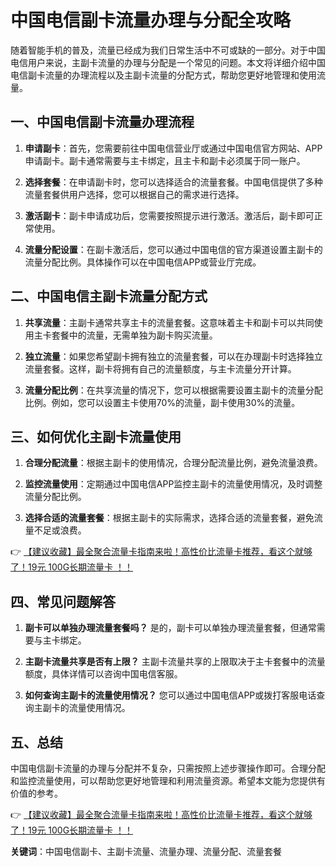 # 中国电信副卡流量办理与分配全攻略

随着智能手机的普及，流量已经成为我们日常生活中不可或缺的一部分。对于中国电信用户来说，主副卡流量的办理与分配是一个常见的问题。本文将详细介绍中国电信副卡流量的办理流程以及主副卡流量的分配方式，帮助您更好地管理和使用流量。

## 一、中国电信副卡流量办理流程

1. **申请副卡**：首先，您需要前往中国电信营业厅或通过中国电信官方网站、APP申请副卡。副卡通常需要与主卡绑定，且主卡和副卡必须属于同一账户。

2. **选择套餐**：在申请副卡时，您可以选择适合的流量套餐。中国电信提供了多种流量套餐供用户选择，您可以根据自己的需求进行选择。

3. **激活副卡**：副卡申请成功后，您需要按照提示进行激活。激活后，副卡即可正常使用。

4. **流量分配设置**：在副卡激活后，您可以通过中国电信的官方渠道设置主副卡的流量分配比例。具体操作可以在中国电信APP或营业厅完成。

## 二、中国电信主副卡流量分配方式

1. **共享流量**：主副卡通常共享主卡的流量套餐。这意味着主卡和副卡可以共同使用主卡套餐中的流量，无需单独为副卡购买流量。

2. **独立流量**：如果您希望副卡拥有独立的流量套餐，可以在办理副卡时选择独立流量套餐。这样，副卡将拥有自己的流量额度，与主卡流量分开计算。

3. **流量分配比例**：在共享流量的情况下，您可以根据需要设置主副卡的流量分配比例。例如，您可以设置主卡使用70%的流量，副卡使用30%的流量。

## 三、如何优化主副卡流量使用

1. **合理分配流量**：根据主副卡的使用情况，合理分配流量比例，避免流量浪费。

2. **监控流量使用**：定期通过中国电信APP监控主副卡的流量使用情况，及时调整流量分配比例。

3. **选择合适的流量套餐**：根据主副卡的实际需求，选择合适的流量套餐，避免流量不足或浪费。

👉 [【建议收藏】最全聚合流量卡指南来啦！高性价比流量卡推荐，看这个就够了！19元 100G长期流量卡 ！！](https://bit.ly/Liuliangka)

## 四、常见问题解答

1. **副卡可以单独办理流量套餐吗？**
   是的，副卡可以单独办理流量套餐，但通常需要与主卡绑定。

2. **主副卡流量共享是否有上限？**
   主副卡流量共享的上限取决于主卡套餐中的流量额度，具体详情可以咨询中国电信客服。

3. **如何查询主副卡的流量使用情况？**
   您可以通过中国电信APP或拨打客服电话查询主副卡的流量使用情况。

## 五、总结

中国电信副卡流量的办理与分配并不复杂，只需按照上述步骤操作即可。合理分配和监控流量使用，可以帮助您更好地管理和利用流量资源。希望本文能为您提供有价值的参考。

👉 [【建议收藏】最全聚合流量卡指南来啦！高性价比流量卡推荐，看这个就够了！19元 100G长期流量卡 ！！](https://bit.ly/Liuliangka)

**关键词**：中国电信副卡、主副卡流量、流量办理、流量分配、流量套餐